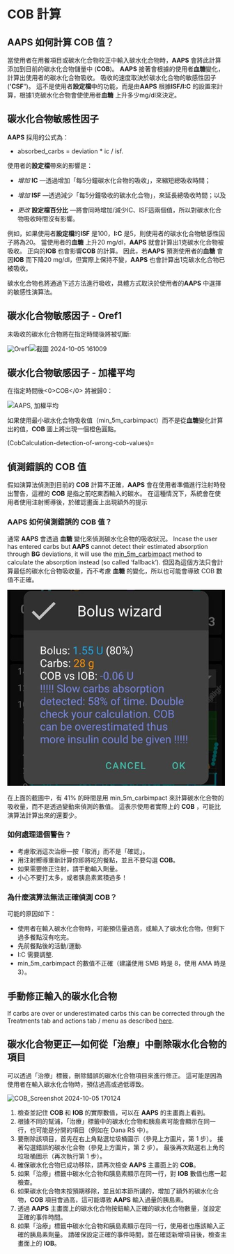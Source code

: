 # COB 計算

## AAPS 如何計算 COB 值？

當使用者在用餐項目或碳水化合物校正中輸入碳水化合物時，**AAPS** 會將此計算添加到目前的碳水化合物儲量中 (**COB**)。 **AAPS** 接著會根據的使用者**血糖**變化，計算出使用者的碳水化合物吸收。 吸收的速度取決於碳水化合物的敏感性因子 (**’CSF**”)。 這不是使用者**設定檔**中的功能，而是由**AAPS** 根據**ISF/I:C** 的設置來計算，根據1克碳水化合物會使使用者**血糖** 上升多少mg/dl來決定。

## 碳水化合物敏感性因子

**AAPS** 採用的公式為：

- absorbed_carbs = deviation * ic / isf.

使用者的**設定檔**帶來的影響是：

- _增加_ **IC** —透過增加「每5分鐘碳水化合物的吸收」，來縮短總吸收時間；

- _增加_ **ISF** —透過減少「每5分鐘吸收的碳水化合物」，來延長總吸收時間；以及

- _更改_ **設定檔百分比** —將會同時增加/減少IC、ISF這兩個值，所以對碳水化合物吸收時間沒有影響。

例如，如果使用者**設定檔**的**ISF** 是100，**I:C** 是5，則使用者的碳水化合物敏感性因子將為20。 當使用者的**血糖** 上升20 mg/dl，**AAPS** 就會計算出1克碳水化合物被吸收。 正向的**IOB** 也會影響**COB** 的計算。 因此，若**AAPS** 預測使用者的**血糖** 會因**IOB** 而下降20 mg/dl，但實際上保持不變，**AAPS** 也會計算出1克碳水化合物已被吸收。

碳水化合物也將通過下述方法進行吸收，具體方式取決於使用者的**AAPS** 中選擇的敏感性演算法。

## 碳水化合物敏感因子 - Oref1

未吸收的碳水化合物將在指定時間後將被切斷:

![Oref1](../images/cob_oref0_orange_II.png)![截圖 2024-10-05 161009](https://github.com/user-attachments/assets/e4eb93b2-bc93-462d-b4d6-854bb9264953)


## 碳水化合物敏感因子 - 加權平均

在指定時間後<0>COB</0> 將被歸0：

![AAPS, 加權平均](../images/cob_aaps2_orange_II.png)

如果使用最小碳水化合物吸收值（min_5m_carbimpact）而不是從**血糖**變化計算出的值，**COB** 圖上將出現一個橙色圓點。

(CobCalculation-detection-of-wrong-cob-values)=
## 偵測錯誤的 COB 值

假如演算法偵測到目前的 **COB** 計算不正確，**AAPS**  會在使用者準備進行注射時發出警告，這裡的 **COB** 是指之前吃東西輸入的碳水。 在這種情況下，系統會在使用者使用注射嚮導後，於確認畫面上出現額外的提示

### AAPS 如何偵測錯誤的 COB 值？

通常 __AAPS__ 會透過 **血糖** 變化來偵測碳水化合物的吸收狀況。 Incase the user has entered carbs but **AAPS** cannot detect their estimated absorption through **BG** deviations, it will use the [min_5m_carbimpact](#Preferences-min_5m_carbimpact) method to calculate the absorption instead (so called ‘fallback’). 但因為這個方法只會計算最低的碳水化合物吸收量，而不考慮 **血糖** 的變化，所以也可能會導致 COB 數值不正確。

![錯誤 COB 值的提示](../images/Calculator_SlowCarbAbsorption.png)

在上面的截圖中，有 41% 的時間是用 min_5m_carbimpact 來計算碳水化合物的吸收量，而不是透過變動來偵測的數值。 這表示使用者實際上的 **COB** ，可能比演算法計算出來的還要少。

### 如何處理這個警告？

- 考慮取消這次治療—按「取消」而不是「確認」。
- 用注射嚮導重新計算你即將吃的餐點，並且不要勾選 **COB**。
- 如果需要修正注射，請手動輸入劑量。
- 小心不要打太多，或者胰島素累積過多！


### 為什麼演算法無法正確偵測 COB？

可能的原因如下：
- 使用者在輸入碳水化合物時，可能預估量過高，或輸入了碳水化合物，但剩下過多餐點沒有吃完。
- 先前餐點後的活動/運動.
- I:C 需要調整.
- min_5m_carbimpact 的數值不正確（建議使用 SMB 時是 8，使用 AMA 時是3）。


## 手動修正輸入的碳水化合物

If carbs are over or underestimated carbs this can be corrected through the Treatments tab and actions tab / menu as described [here](#screens-bolus-carbs).


## 碳水化合物更正—如何從「治療」中刪除碳水化合物的項目


可以透過「治療」標籤，刪除錯誤的碳水化合物項目來進行修正。 這可能是因為使用者在輸入碳水化合物時，預估過高或過低導致。

![COB_Screenshot 2024-10-05 170124](https://github.com/user-attachments/assets/e123d85d-907e-4545-bf1b-09fee4d42555)

1. 檢查並記住 **COB** 和 **IOB** 的實際數值，可以在 **AAPS** 的主畫面上看到。
2. 根據不同的幫浦，「治療」標籤中的碳水化合物和胰島素可能會顯示在同一行，也可能是分開的項目（例如在 Dana RS 中）。
3. 要刪除該項目，首先在右上角點選垃圾桶圖示（參見上方圖片，第 1 步）。 接著勾選錯誤的碳水化合物（參見上方圖片，第 2 步）。 最後再次點選右上角的垃圾桶圖示（再次執行第 1 步）。
4. 確保碳水化合物已成功移除，請再次檢查 **AAPS** 主畫面上的 **COB**。
5. 如果「治療」標籤中碳水化合物和胰島素顯示在同一行，對 **IOB** 數值也應一起檢查。
6. 如果碳水化合物未按預期移除，並且如本節所講的，增加了額外的碳水化合物，**COB** 項目會過高，這可能導致 **AAPS** 輸入過量的胰島素。
7. 透過 **AAPS** 主畫面上的碳水化合物按鈕輸入正確的碳水化合物數量，並設定正確的事件時間。
8. 如果「治療」標籤中碳水化合物和胰島素顯示在同一行，使用者也應該輸入正確的胰島素劑量。 請確保設定正確的事件時間，並在確認新增項目後，檢查主畫面上的 **IOB**。

